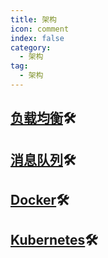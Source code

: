 ```yaml
---
title: 架构
icon: comment
index: false
category:
  - 架构
tag:
  - 架构
---
```


<!-- 
::: tip

If you met a bug while using, you can open an issue [here](https://github.com/vuepress-theme-hope/vuepress-theme-hope/issues)

::: -->

## [负载均衡](负载均衡)🛠️

## [消息队列](消息队列)🛠️

## [Docker](docker)🛠️

## [Kubernetes](kubernetes)🛠️



